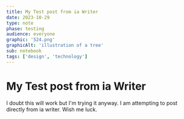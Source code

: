 ```yaml
---
title: My Test post from ia Writer
date: 2023-10-29
type: note
phase: testing
audience: everyone
graphic: '524.png'
graphicAlt: 'illustration of a tree'
sub: notebook
tags: ['design', 'technology']
---
```

# My Test post from ia Writer

I doubt this will work but I'm trying it anyway. I am attempting to post directly from ia writer. Wish me luck.